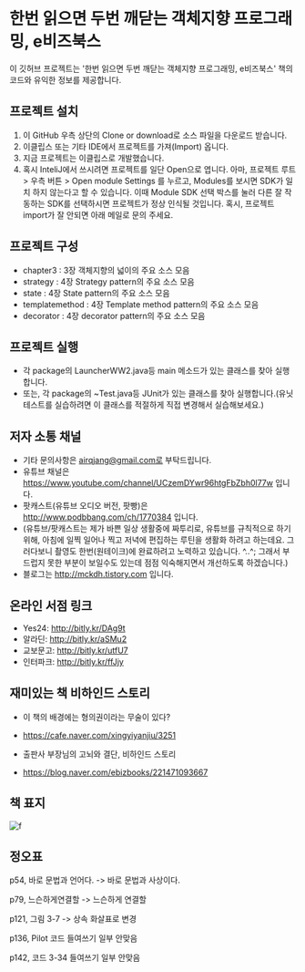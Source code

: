 # 한번 읽으면 두번 깨닫는 객체지향 프로그래밍, e비즈북스

이 깃허브 프로젝트는 '한번 읽으면 두번 깨닫는 객체지향 프로그래밍, e비즈북스' 책의 코드와 유익한 정보를 제공합니다.

## 프로젝트 설치
1. 이 GitHub 우측 상단의 Clone or download로 소스 파일을 다운로드 받습니다.
2. 이클립스 또는 기타 IDE에서 프로젝트를 가져(Import) 옵니다. 
3. 지금 프로젝트는 이클립스로 개발했습니다.
4. 혹시 InteliJ에서 쓰시려면 프로젝트를 일단 Open으로 엽니다.
아마, 프로젝트 루트 > 우측 버튼 > Open module Settings 를 누르고,
Modules를 보시면 SDK가 일치 하지 않는다고 할 수 있습니다.
이때 Module SDK 선택 박스를 눌러 다른 잘 작동하는 SDK를 선택하시면 프로젝트가 정상 인식될 것입니다.
혹시, 프로젝트 import가 잘 안되면 아래 메일로 문의 주세요.

## 프로젝트 구성
* chapter3 : 3장 객체지향의 넓이의 주요 소스 모음
* strategy : 4장 Strategy pattern의 주요 소스 모음
* state : 4장 State pattern의 주요 소스 모음
* templatemethod : 4장 Template method pattern의 주요 소스 모음
* decorator : 4장 decorator pattern의 주요 소스 모음

## 프로젝트 실행
* 각 package의 LauncherWW2.java등 main 메소드가 있는 클래스를 찾아 실행합니다.
* 또는, 각 package의 ~Test.java등 JUnit가 있는 클래스를 찾아 실행합니다.(유닛 테스트를 실습하려면 이 클래스를 적절하게 직접 변경해서 실습해보세요.)

## 저자 소통 채널
* 기타 문의사항은 airqjang@gmail.com로 부탁드립니다.
* 유튜브 채널은 https://www.youtube.com/channel/UCzemDYwr96htgFbZbh0l77w 입니다.
* 팟캐스트(유튜브 오디오 버전, 팟빵)은 http://www.podbbang.com/ch/1770384 입니다.
* (유튜브/팟캐스트는 제가 바쁜 일상 생활중에 짜투리로, 유튜브를 규칙적으로 하기 위해, 아침에 일찍 일어나 찍고 저녁에 편집하는 루틴을 생활화 하려고 하는데요. 그러다보니 촬영도 한번(원테이크)에 완료하려고 노력하고 있습니다. ^..^; 그래서 부드럽지 못한 부분이 보일수도 있는데 점점 익숙해지면서 개선하도록 하겠습니다.)
* 블로그는 http://mckdh.tistory.com 입니다.

## 온라인 서점 링크
* Yes24: http://bitly.kr/DAg9t
* 알라딘: http://bitly.kr/aSMu2
* 교보문고: http://bitly.kr/utfU7
* 인터파크: http://bitly.kr/ffJjy

## 재미있는 책 비하인드 스토리
* 이 책의 배경에는 형의권이라는 무술이 있다?
* https://cafe.naver.com/xingyiyanjiu/3251

* 출판사 부장님의 고뇌와 결단, 비하인드 스토리
* https://blog.naver.com/ebizbooks/221471093667

## 책 표지
![f](https://user-images.githubusercontent.com/11452935/51438922-2c2a1a00-1cf6-11e9-8ae4-3308ba0b95c2.jpg)

## 정오표
p54, 바로 문법과 언어다.
-> 바로 문법과 사상이다.

p79, 느슨하게연결할
-> 느슨하게 연결할

p121, 그림 3-7
-> 상속 화살표로 변경

p136, Pilot 코드 들여쓰기 일부 안맞음

p142, 코드 3-34 들여쓰기 일부 안맞음
